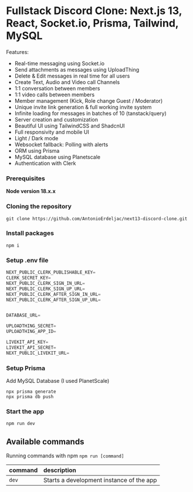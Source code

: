 # Fullstack Discord Clone: Next.js 13, React, Socket.io, Prisma, Tailwind, MySQL 
Features:

- Real-time messaging using Socket.io
- Send attachments as messages using UploadThing
- Delete & Edit messages in real time for all users
- Create Text, Audio and Video call Channels
- 1:1 conversation between members
- 1:1 video calls between members
- Member management (Kick, Role change Guest / Moderator)
- Unique invite link generation & full working invite system
- Infinite loading for messages in batches of 10 (tanstack/query)
- Server creation and customization
- Beautiful UI using TailwindCSS and ShadcnUI
- Full responsivity and mobile UI
- Light / Dark mode
- Websocket fallback: Polling with alerts
- ORM using Prisma
- MySQL database using Planetscale
- Authentication with Clerk

### Prerequisites

**Node version 18.x.x**

### Cloning the repository

```shell
git clone https://github.com/AntonioErdeljac/next13-discord-clone.git
```

### Install packages

```shell
npm i
```

### Setup .env file


```js
NEXT_PUBLIC_CLERK_PUBLISHABLE_KEY=
CLERK_SECRET_KEY=
NEXT_PUBLIC_CLERK_SIGN_IN_URL=
NEXT_PUBLIC_CLERK_SIGN_UP_URL=
NEXT_PUBLIC_CLERK_AFTER_SIGN_IN_URL=
NEXT_PUBLIC_CLERK_AFTER_SIGN_UP_URL=


DATABASE_URL=

UPLOADTHING_SECRET=
UPLOADTHING_APP_ID=

LIVEKIT_API_KEY=
LIVEKIT_API_SECRET=
NEXT_PUBLIC_LIVEKIT_URL=
```

### Setup Prisma

Add MySQL Database (I used PlanetScale)

```shell
npx prisma generate
npx prisma db push

```

### Start the app

```shell
npm run dev
```

## Available commands

Running commands with npm `npm run [command]`

| command         | description                              |
| :-------------- | :--------------------------------------- |
| `dev`           | Starts a development instance of the app |
